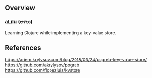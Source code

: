 ## Overview
### aLilu (ಅಳಿಲು)

Learning Clojure while implementing a key-value store.

## References
https://artem.krylysov.com/blog/2018/03/24/pogreb-key-value-store/  
https://github.com/akrylysov/pogreb  
https://github.com/flopezluis/kvstore    
